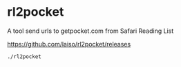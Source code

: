 # rl2pocket
A tool send urls to getpocket.com from Safari Reading List

https://github.com/laiso/rl2pocket/releases

```
./rl2pocket
```
